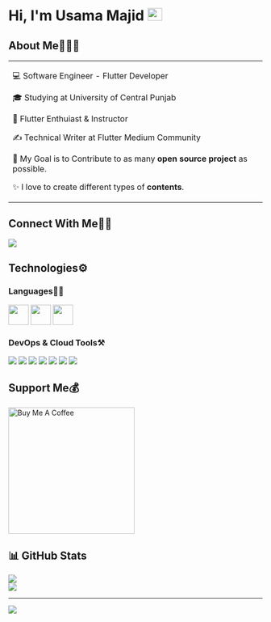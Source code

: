 # Hi, I'm Usama Majid <img src="https://github.com/TheDudeThatCode/TheDudeThatCode/blob/master/Assets/Hi.gif" width="29px" height="25px">

## About Me🧑🏼‍💻

<table>
  <tr>
    <td valign="center">
      
💻 Software Engineer - Flutter Developer            
      
🎓 Studying at University of Central Punjab

🌱 Flutter Enthuiast & Instructor

✍️ Technical Writer at Flutter Medium Community

🎯 My Goal is to Contribute to as many **open source project** as possible.

✨ I love to create different types of **contents**.

    
  </tr>
  </table>


## Connect With Me👋🏼

<p align="left">  
<a href="https://www.linkedin.com/in/usama-majid-20a0b8232/" target="blank"><img src="https://img.icons8.com/color/35/000000/linkedin.png"/></a>
</p>
    
## Technologies⚙️

### Languages✍🏼

<img src="https://img.icons8.com/color/344/flutter.png" height= "40px" width= "40px" /> <img src="https://img.icons8.com/color/452/dart.png" height= "40px" width= "40px" /> <img src="https://img.icons8.com/color/35/000000/c-plus-plus-logo.png" height= "40px" width= "40px" />

### DevOps & Cloud Tools⚒️

<img src="https://img.icons8.com/fluency/35/000000/visual-studio-code-2019.png"/> <img src="https://img.icons8.com/color/35/000000/intellij-idea.png"/> <img src="https://img.icons8.com/color/35/000000/google-cloud.png"/> <img src="https://img.icons8.com/color/35/000000/figma--v2.png"/> <img src="https://img.icons8.com/color/35/000000/git.png"/> <img src="https://img.icons8.com/color/35/000000/github.png"/> <img src="https://img.icons8.com/cute-clipart/35/000000/canva.png"/> 


## Support Me💰

<a href="https://www.buymeacoffee.com/usamamajid" target="_blank"><img src="https://cdn.buymeacoffee.com/buttons/v2/default-yellow.png" alt="Buy Me A Coffee" width="250" ></a>


## 📊 GitHub Stats
![](https://github-readme-streak-stats.herokuapp.com/?user=Usamamajid13&theme=dracula&hide_border=false)<br/>
![](https://github-readme-stats.vercel.app/api/top-langs/?username=Usamamajid13&theme=dracula&hide_border=false&include_all_commits=true&count_private=true&layout=compact)

---
[![](https://visitcount.itsvg.in/api?id=Usamamajid13&icon=0&color=0)](https://visitcount.itsvg.in)
